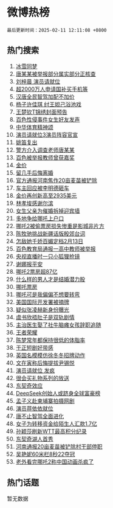 # 微博热榜

`最后更新时间：2025-02-11 12:11:08 +0800`

## 热门搜索

1. [冰雪同梦](https://m.weibo.cn/search?containerid=100103type%3D1%26t%3D10%26q%3D%23%E5%86%B0%E9%9B%AA%E5%90%8C%E6%A2%A6%23&stream_entry_id=51&isnewpage=1&extparam=seat%3D1%26stream_entry_id%3D51%26c_type%3D51%26q%3D%2523%25E5%2586%25B0%25E9%259B%25AA%25E5%2590%258C%25E6%25A2%25A6%2523%26cate%3D10103%26dgr%3D0%26pos%3D0%26filter_type%3Drealtimehot%26display_time%3D1739247066%26pre_seqid%3D17392470668060401335102)
1. [唐某某被举报部分属实部分正核查](https://m.weibo.cn/search?containerid=100103type%3D1%26t%3D10%26q%3D%23%E5%94%90%E6%9F%90%E6%9F%90%E8%A2%AB%E4%B8%BE%E6%8A%A5%E9%83%A8%E5%88%86%E5%B1%9E%E5%AE%9E%E9%83%A8%E5%88%86%E6%AD%A3%E6%A0%B8%E6%9F%A5%23&stream_entry_id=31&isnewpage=1&extparam=seat%3D1%26stream_entry_id%3D31%26pos%3D0%26flag%3D1%26filter_type%3Drealtimehot%26realpos%3D1%26c_type%3D31%26lcate%3D5001%26q%3D%2523%25E5%2594%2590%25E6%259F%2590%25E6%259F%2590%25E8%25A2%25AB%25E4%25B8%25BE%25E6%258A%25A5%25E9%2583%25A8%25E5%2588%2586%25E5%25B1%259E%25E5%25AE%259E%25E9%2583%25A8%25E5%2588%2586%25E6%25AD%25A3%25E6%25A0%25B8%25E6%259F%25A5%2523%26cate%3D5001%26band_rank%3D1%26dgr%3D0%26display_time%3D1739247066%26pre_seqid%3D17392470668060401335102)
1. [刘梓晨 演员请就位](https://m.weibo.cn/search?containerid=100103type%3D1%26t%3D10%26q%3D%E5%88%98%E6%A2%93%E6%99%A8+%E6%BC%94%E5%91%98%E8%AF%B7%E5%B0%B1%E4%BD%8D&stream_entry_id=31&isnewpage=1&extparam=seat%3D1%26stream_entry_id%3D31%26pos%3D1%26flag%3D1%26filter_type%3Drealtimehot%26realpos%3D2%26c_type%3D31%26lcate%3D5001%26q%3D%25E5%2588%2598%25E6%25A2%2593%25E6%2599%25A8%2520%25E6%25BC%2594%25E5%2591%2598%25E8%25AF%25B7%25E5%25B0%25B1%25E4%25BD%258D%26cate%3D5001%26band_rank%3D2%26dgr%3D0%26display_time%3D1739247066%26pre_seqid%3D17392470668060401335102)
1. [超2000万人申请国补买手机等](https://m.weibo.cn/search?containerid=100103type%3D1%26t%3D10%26q%3D%23%E8%B6%852000%E4%B8%87%E4%BA%BA%E7%94%B3%E8%AF%B7%E5%9B%BD%E8%A1%A5%E4%B9%B0%E6%89%8B%E6%9C%BA%E7%AD%89%23&stream_entry_id=31&isnewpage=1&extparam=seat%3D1%26stream_entry_id%3D31%26pos%3D2%26flag%3D0%26filter_type%3Drealtimehot%26realpos%3D3%26c_type%3D31%26lcate%3D5001%26q%3D%2523%25E8%25B6%25852000%25E4%25B8%2587%25E4%25BA%25BA%25E7%2594%25B3%25E8%25AF%25B7%25E5%259B%25BD%25E8%25A1%25A5%25E4%25B9%25B0%25E6%2589%258B%25E6%259C%25BA%25E7%25AD%2589%2523%26cate%3D5001%26band_rank%3D3%26dgr%3D0%26display_time%3D1739247066%26pre_seqid%3D17392470668060401335102)
1. [汉唐全民智驾加配不加价](https://m.weibo.cn/search?containerid=100103type%3D1%26t%3D10%26q%3D%23%E6%B1%89%E5%94%90%E5%85%A8%E6%B0%91%E6%99%BA%E9%A9%BE%E5%8A%A0%E9%85%8D%E4%B8%8D%E5%8A%A0%E4%BB%B7%23&stream_entry_id=31&isnewpage=1&extparam=seat%3D1%26stream_entry_id%3D31%26pos%3D3%26lcate%3D5001%26filter_type%3Drealtimehot%26is_ad_pos%3D1%26c_type%3D31%26topic_ad%3D1%26q%3D%2523%25E6%25B1%2589%25E5%2594%2590%25E5%2585%25A8%25E6%25B0%2591%25E6%2599%25BA%25E9%25A9%25BE%25E5%258A%25A0%25E9%2585%258D%25E4%25B8%258D%25E5%258A%25A0%25E4%25BB%25B7%2523%26cate%3D5001%26band_rank%3D4%26adid%3D275735%26dgr%3D0%26display_time%3D1739247066%26pre_seqid%3D17392470668060401335102)
1. [杨子许佳琪 纣王妲己浴池戏](https://m.weibo.cn/search?containerid=100103type%3D1%26t%3D10%26q%3D%E6%9D%A8%E5%AD%90%E8%AE%B8%E4%BD%B3%E7%90%AA+%E7%BA%A3%E7%8E%8B%E5%A6%B2%E5%B7%B1%E6%B5%B4%E6%B1%A0%E6%88%8F&stream_entry_id=31&isnewpage=1&extparam=seat%3D1%26stream_entry_id%3D31%26pos%3D4%26flag%3D1%26filter_type%3Drealtimehot%26realpos%3D4%26c_type%3D31%26lcate%3D5001%26q%3D%25E6%259D%25A8%25E5%25AD%2590%25E8%25AE%25B8%25E4%25BD%25B3%25E7%2590%25AA%2520%25E7%25BA%25A3%25E7%258E%258B%25E5%25A6%25B2%25E5%25B7%25B1%25E6%25B5%25B4%25E6%25B1%25A0%25E6%2588%258F%26cate%3D5001%26band_rank%3D4%26dgr%3D0%26display_time%3D1739247066%26pre_seqid%3D17392470668060401335102)
1. [王楚钦T锦绣封面预告](https://m.weibo.cn/search?containerid=100103type%3D1%26t%3D10%26q%3D%23%E7%8E%8B%E6%A5%9A%E9%92%A6T%E9%94%A6%E7%BB%A3%E5%B0%81%E9%9D%A2%E9%A2%84%E5%91%8A%23&stream_entry_id=31&isnewpage=1&extparam=seat%3D1%26stream_entry_id%3D31%26pos%3D5%26flag%3D1%26filter_type%3Drealtimehot%26realpos%3D5%26c_type%3D31%26lcate%3D5001%26q%3D%2523%25E7%258E%258B%25E6%25A5%259A%25E9%2592%25A6T%25E9%2594%25A6%25E7%25BB%25A3%25E5%25B0%2581%25E9%259D%25A2%25E9%25A2%2584%25E5%2591%258A%2523%26cate%3D5001%26band_rank%3D5%26dgr%3D0%26display_time%3D1739247066%26pre_seqid%3D17392470668060401335102)
1. [百色性侵事件女生好友发声](https://m.weibo.cn/search?containerid=100103type%3D1%26t%3D10%26q%3D%23%E7%99%BE%E8%89%B2%E6%80%A7%E4%BE%B5%E4%BA%8B%E4%BB%B6%E5%A5%B3%E7%94%9F%E5%A5%BD%E5%8F%8B%E5%8F%91%E5%A3%B0%23&stream_entry_id=31&isnewpage=1&extparam=seat%3D1%26stream_entry_id%3D31%26pos%3D6%26flag%3D1%26filter_type%3Drealtimehot%26realpos%3D6%26c_type%3D31%26lcate%3D5001%26q%3D%2523%25E7%2599%25BE%25E8%2589%25B2%25E6%2580%25A7%25E4%25BE%25B5%25E4%25BA%258B%25E4%25BB%25B6%25E5%25A5%25B3%25E7%2594%259F%25E5%25A5%25BD%25E5%258F%258B%25E5%258F%2591%25E5%25A3%25B0%2523%26cate%3D5001%26band_rank%3D6%26dgr%3D0%26display_time%3D1739247066%26pre_seqid%3D17392470668060401335102)
1. [中华体育精神颂](https://m.weibo.cn/search?containerid=100103type%3D1%26t%3D10%26q%3D%23%E4%B8%AD%E5%8D%8E%E4%BD%93%E8%82%B2%E7%B2%BE%E7%A5%9E%E9%A2%82%23&stream_entry_id=31&isnewpage=1&extparam=seat%3D1%26stream_entry_id%3D31%26pos%3D7%26filter_type%3Drealtimehot%26band_rank%3D7%26c_type%3D31%26lcate%3D5001%26q%3D%2523%25E4%25B8%25AD%25E5%258D%258E%25E4%25BD%2593%25E8%2582%25B2%25E7%25B2%25BE%25E7%25A5%259E%25E9%25A2%2582%2523%26cate%3D5001%26is_ad_pos%3D1%26adid%3D275726%26dgr%3D0%26display_time%3D1739247066%26pre_seqid%3D17392470668060401335102)
1. [演员请就位3演员阵容官宣](https://m.weibo.cn/search?containerid=100103type%3D1%26t%3D10%26q%3D%E6%BC%94%E5%91%98%E8%AF%B7%E5%B0%B1%E4%BD%8D3%E6%BC%94%E5%91%98%E9%98%B5%E5%AE%B9%E5%AE%98%E5%AE%A3&stream_entry_id=31&isnewpage=1&extparam=seat%3D1%26stream_entry_id%3D31%26pos%3D8%26flag%3D1%26filter_type%3Drealtimehot%26realpos%3D7%26c_type%3D31%26lcate%3D5001%26q%3D%25E6%25BC%2594%25E5%2591%2598%25E8%25AF%25B7%25E5%25B0%25B1%25E4%25BD%258D3%25E6%25BC%2594%25E5%2591%2598%25E9%2598%25B5%25E5%25AE%25B9%25E5%25AE%2598%25E5%25AE%25A3%26cate%3D5001%26band_rank%3D7%26dgr%3D0%26display_time%3D1739247066%26pre_seqid%3D17392470668060401335102)
1. [姚笛复出](https://m.weibo.cn/search?containerid=100103type%3D1%26t%3D10%26q%3D%E5%A7%9A%E7%AC%9B%E5%A4%8D%E5%87%BA&stream_entry_id=31&isnewpage=1&extparam=seat%3D1%26stream_entry_id%3D31%26pos%3D9%26flag%3D1%26filter_type%3Drealtimehot%26realpos%3D8%26c_type%3D31%26lcate%3D5001%26q%3D%25E5%25A7%259A%25E7%25AC%259B%25E5%25A4%258D%25E5%2587%25BA%26cate%3D5001%26band_rank%3D8%26dgr%3D0%26display_time%3D1739247066%26pre_seqid%3D17392470668060401335102)
1. [警方介入调查老师唐某某](https://m.weibo.cn/search?containerid=100103type%3D1%26t%3D10%26q%3D%23%E8%AD%A6%E6%96%B9%E4%BB%8B%E5%85%A5%E8%B0%83%E6%9F%A5%E8%80%81%E5%B8%88%E5%94%90%E6%9F%90%E6%9F%90%23&stream_entry_id=31&isnewpage=1&extparam=seat%3D1%26stream_entry_id%3D31%26pos%3D10%26flag%3D1%26filter_type%3Drealtimehot%26realpos%3D9%26c_type%3D31%26lcate%3D5001%26q%3D%2523%25E8%25AD%25A6%25E6%2596%25B9%25E4%25BB%258B%25E5%2585%25A5%25E8%25B0%2583%25E6%259F%25A5%25E8%2580%2581%25E5%25B8%2588%25E5%2594%2590%25E6%259F%2590%25E6%259F%2590%2523%26cate%3D5001%26band_rank%3D9%26dgr%3D0%26display_time%3D1739247066%26pre_seqid%3D17392470668060401335102)
1. [百色被举报教师曾获嘉奖](https://m.weibo.cn/search?containerid=100103type%3D1%26t%3D10%26q%3D%23%E7%99%BE%E8%89%B2%E8%A2%AB%E4%B8%BE%E6%8A%A5%E6%95%99%E5%B8%88%E6%9B%BE%E8%8E%B7%E5%98%89%E5%A5%96%23&stream_entry_id=31&isnewpage=1&extparam=seat%3D1%26stream_entry_id%3D31%26pos%3D11%26flag%3D1%26filter_type%3Drealtimehot%26realpos%3D10%26c_type%3D31%26lcate%3D5001%26q%3D%2523%25E7%2599%25BE%25E8%2589%25B2%25E8%25A2%25AB%25E4%25B8%25BE%25E6%258A%25A5%25E6%2595%2599%25E5%25B8%2588%25E6%259B%25BE%25E8%258E%25B7%25E5%2598%2589%25E5%25A5%2596%2523%26cate%3D5001%26band_rank%3D10%26dgr%3D0%26display_time%3D1739247066%26pre_seqid%3D17392470668060401335102)
1. [金价](https://m.weibo.cn/search?containerid=100103type%3D1%26t%3D10%26q%3D%E9%87%91%E4%BB%B7&stream_entry_id=31&isnewpage=1&extparam=seat%3D1%26stream_entry_id%3D31%26pos%3D12%26flag%3D0%26filter_type%3Drealtimehot%26realpos%3D11%26c_type%3D31%26lcate%3D5001%26q%3D%25E9%2587%2591%25E4%25BB%25B7%26cate%3D5001%26band_rank%3D11%26dgr%3D0%26display_time%3D1739247066%26pre_seqid%3D17392470668060401335102)
1. [留几手后悔离婚](https://m.weibo.cn/search?containerid=100103type%3D1%26t%3D10%26q%3D%23%E7%95%99%E5%87%A0%E6%89%8B%E5%90%8E%E6%82%94%E7%A6%BB%E5%A9%9A%23&stream_entry_id=31&isnewpage=1&extparam=seat%3D1%26stream_entry_id%3D31%26pos%3D13%26flag%3D2%26filter_type%3Drealtimehot%26realpos%3D12%26c_type%3D31%26lcate%3D5001%26q%3D%2523%25E7%2595%2599%25E5%2587%25A0%25E6%2589%258B%25E5%2590%258E%25E6%2582%2594%25E7%25A6%25BB%25E5%25A9%259A%2523%26cate%3D5001%26band_rank%3D12%26dgr%3D0%26display_time%3D1739247066%26pre_seqid%3D17392470668060401335102)
1. [官方通报河南焦作20亩麦苗被铲除](https://m.weibo.cn/search?containerid=100103type%3D1%26t%3D10%26q%3D%23%E5%AE%98%E6%96%B9%E9%80%9A%E6%8A%A5%E6%B2%B3%E5%8D%97%E7%84%A6%E4%BD%9C20%E4%BA%A9%E9%BA%A6%E8%8B%97%E8%A2%AB%E9%93%B2%E9%99%A4%23&stream_entry_id=31&isnewpage=1&extparam=seat%3D1%26stream_entry_id%3D31%26pos%3D14%26flag%3D1%26filter_type%3Drealtimehot%26realpos%3D13%26c_type%3D31%26lcate%3D5001%26q%3D%2523%25E5%25AE%2598%25E6%2596%25B9%25E9%2580%259A%25E6%258A%25A5%25E6%25B2%25B3%25E5%258D%2597%25E7%2584%25A6%25E4%25BD%259C20%25E4%25BA%25A9%25E9%25BA%25A6%25E8%258B%2597%25E8%25A2%25AB%25E9%2593%25B2%25E9%2599%25A4%2523%26cate%3D5001%26band_rank%3D13%26dgr%3D0%26display_time%3D1739247066%26pre_seqid%3D17392470668060401335102)
1. [车主回应被李明德砸车](https://m.weibo.cn/search?containerid=100103type%3D1%26t%3D10%26q%3D%23%E8%BD%A6%E4%B8%BB%E5%9B%9E%E5%BA%94%E8%A2%AB%E6%9D%8E%E6%98%8E%E5%BE%B7%E7%A0%B8%E8%BD%A6%23&stream_entry_id=31&isnewpage=1&extparam=seat%3D1%26stream_entry_id%3D31%26pos%3D15%26flag%3D2%26filter_type%3Drealtimehot%26realpos%3D14%26c_type%3D31%26lcate%3D5001%26q%3D%2523%25E8%25BD%25A6%25E4%25B8%25BB%25E5%259B%259E%25E5%25BA%2594%25E8%25A2%25AB%25E6%259D%258E%25E6%2598%258E%25E5%25BE%25B7%25E7%25A0%25B8%25E8%25BD%25A6%2523%26cate%3D5001%26band_rank%3D14%26dgr%3D0%26display_time%3D1739247066%26pre_seqid%3D17392470668060401335102)
1. [金价再创新高至2935美元](https://m.weibo.cn/search?containerid=100103type%3D1%26t%3D10%26q%3D%23%E9%87%91%E4%BB%B7%E5%86%8D%E5%88%9B%E6%96%B0%E9%AB%98%E8%87%B32935%E7%BE%8E%E5%85%83%23&stream_entry_id=31&isnewpage=1&extparam=seat%3D1%26stream_entry_id%3D31%26pos%3D16%26flag%3D1%26filter_type%3Drealtimehot%26realpos%3D15%26c_type%3D31%26lcate%3D5001%26q%3D%2523%25E9%2587%2591%25E4%25BB%25B7%25E5%2586%258D%25E5%2588%259B%25E6%2596%25B0%25E9%25AB%2598%25E8%2587%25B32935%25E7%25BE%258E%25E5%2585%2583%2523%26cate%3D5001%26band_rank%3D15%26dgr%3D0%26display_time%3D1739247066%26pre_seqid%3D17392470668060401335102)
1. [林孝埈感谢尔滨](https://m.weibo.cn/search?containerid=100103type%3D1%26t%3D10%26q%3D%23%E6%9E%97%E5%AD%9D%E5%9F%88%E6%84%9F%E8%B0%A2%E5%B0%94%E6%BB%A8%23&stream_entry_id=31&isnewpage=1&extparam=seat%3D1%26stream_entry_id%3D31%26pos%3D17%26flag%3D1%26filter_type%3Drealtimehot%26realpos%3D16%26c_type%3D31%26lcate%3D5001%26q%3D%2523%25E6%259E%2597%25E5%25AD%259D%25E5%259F%2588%25E6%2584%259F%25E8%25B0%25A2%25E5%25B0%2594%25E6%25BB%25A8%2523%26cate%3D5001%26band_rank%3D16%26dgr%3D0%26display_time%3D1739247066%26pre_seqid%3D17392470668060401335102)
1. [女生父亲为催婚拆掉迎宾墙](https://m.weibo.cn/search?containerid=100103type%3D1%26t%3D10%26q%3D%23%E5%A5%B3%E7%94%9F%E7%88%B6%E4%BA%B2%E4%B8%BA%E5%82%AC%E5%A9%9A%E6%8B%86%E6%8E%89%E8%BF%8E%E5%AE%BE%E5%A2%99%23&stream_entry_id=31&isnewpage=1&extparam=seat%3D1%26stream_entry_id%3D31%26pos%3D18%26flag%3D1%26filter_type%3Drealtimehot%26realpos%3D17%26c_type%3D31%26lcate%3D5001%26q%3D%2523%25E5%25A5%25B3%25E7%2594%259F%25E7%2588%25B6%25E4%25BA%25B2%25E4%25B8%25BA%25E5%2582%25AC%25E5%25A9%259A%25E6%258B%2586%25E6%258E%2589%25E8%25BF%258E%25E5%25AE%25BE%25E5%25A2%2599%2523%26cate%3D5001%26band_rank%3D17%26dgr%3D0%26display_time%3D1739247066%26pre_seqid%3D17392470668060401335102)
1. [多地争给哪吒上户口](https://m.weibo.cn/search?containerid=100103type%3D1%26t%3D10%26q%3D%23%E5%A4%9A%E5%9C%B0%E4%BA%89%E7%BB%99%E5%93%AA%E5%90%92%E4%B8%8A%E6%88%B7%E5%8F%A3%23&stream_entry_id=31&isnewpage=1&extparam=seat%3D1%26stream_entry_id%3D31%26pos%3D19%26flag%3D1%26filter_type%3Drealtimehot%26realpos%3D18%26c_type%3D31%26lcate%3D5001%26q%3D%2523%25E5%25A4%259A%25E5%259C%25B0%25E4%25BA%2589%25E7%25BB%2599%25E5%2593%25AA%25E5%2590%2592%25E4%25B8%258A%25E6%2588%25B7%25E5%258F%25A3%2523%26cate%3D5001%26band_rank%3D18%26dgr%3D0%26display_time%3D1739247066%26pre_seqid%3D17392470668060401335102)
1. [哪吒2被偷票房损失惨重是影城非片方](https://m.weibo.cn/search?containerid=100103type%3D1%26t%3D10%26q%3D%23%E5%93%AA%E5%90%922%E8%A2%AB%E5%81%B7%E7%A5%A8%E6%88%BF%E6%8D%9F%E5%A4%B1%E6%83%A8%E9%87%8D%E6%98%AF%E5%BD%B1%E5%9F%8E%E9%9D%9E%E7%89%87%E6%96%B9%23&stream_entry_id=31&isnewpage=1&extparam=seat%3D1%26stream_entry_id%3D31%26pos%3D20%26flag%3D0%26filter_type%3Drealtimehot%26realpos%3D19%26c_type%3D31%26lcate%3D5001%26q%3D%2523%25E5%2593%25AA%25E5%2590%25922%25E8%25A2%25AB%25E5%2581%25B7%25E7%25A5%25A8%25E6%2588%25BF%25E6%258D%259F%25E5%25A4%25B1%25E6%2583%25A8%25E9%2587%258D%25E6%2598%25AF%25E5%25BD%25B1%25E5%259F%258E%25E9%259D%259E%25E7%2589%2587%25E6%2596%25B9%2523%26cate%3D5001%26band_rank%3D19%26dgr%3D0%26display_time%3D1739247066%26pre_seqid%3D17392470668060401335102)
1. [陈牧驰挑战新疆话版殷郊台词](https://m.weibo.cn/search?containerid=100103type%3D1%26t%3D10%26q%3D%E9%99%88%E7%89%A7%E9%A9%B0%E6%8C%91%E6%88%98%E6%96%B0%E7%96%86%E8%AF%9D%E7%89%88%E6%AE%B7%E9%83%8A%E5%8F%B0%E8%AF%8D&stream_entry_id=31&isnewpage=1&extparam=seat%3D1%26stream_entry_id%3D31%26pos%3D21%26flag%3D1%26filter_type%3Drealtimehot%26realpos%3D20%26c_type%3D31%26lcate%3D5001%26q%3D%25E9%2599%2588%25E7%2589%25A7%25E9%25A9%25B0%25E6%258C%2591%25E6%2588%2598%25E6%2596%25B0%25E7%2596%2586%25E8%25AF%259D%25E7%2589%2588%25E6%25AE%25B7%25E9%2583%258A%25E5%258F%25B0%25E8%25AF%258D%26cate%3D5001%26band_rank%3D20%26dgr%3D0%26display_time%3D1739247066%26pre_seqid%3D17392470668060401335102)
1. [怎敌她千娇百媚定档2月13日](https://m.weibo.cn/search?containerid=100103type%3D1%26t%3D10%26q%3D%23%E6%80%8E%E6%95%8C%E5%A5%B9%E5%8D%83%E5%A8%87%E7%99%BE%E5%AA%9A%E5%AE%9A%E6%A1%A32%E6%9C%8813%E6%97%A5%23&stream_entry_id=31&isnewpage=1&extparam=seat%3D1%26stream_entry_id%3D31%26pos%3D22%26flag%3D1%26filter_type%3Drealtimehot%26realpos%3D21%26c_type%3D31%26lcate%3D5001%26q%3D%2523%25E6%2580%258E%25E6%2595%258C%25E5%25A5%25B9%25E5%258D%2583%25E5%25A8%2587%25E7%2599%25BE%25E5%25AA%259A%25E5%25AE%259A%25E6%25A1%25A32%25E6%259C%258813%25E6%2597%25A5%2523%26cate%3D5001%26band_rank%3D21%26dgr%3D0%26display_time%3D1739247066%26pre_seqid%3D17392470668060401335102)
1. [百色教育局通报一高中教师被举报](https://m.weibo.cn/search?containerid=100103type%3D1%26t%3D10%26q%3D%23%E7%99%BE%E8%89%B2%E6%95%99%E8%82%B2%E5%B1%80%E9%80%9A%E6%8A%A5%E4%B8%80%E9%AB%98%E4%B8%AD%E6%95%99%E5%B8%88%E8%A2%AB%E4%B8%BE%E6%8A%A5%23&stream_entry_id=31&isnewpage=1&extparam=seat%3D1%26stream_entry_id%3D31%26pos%3D23%26flag%3D0%26filter_type%3Drealtimehot%26realpos%3D22%26c_type%3D31%26lcate%3D5001%26q%3D%2523%25E7%2599%25BE%25E8%2589%25B2%25E6%2595%2599%25E8%2582%25B2%25E5%25B1%2580%25E9%2580%259A%25E6%258A%25A5%25E4%25B8%2580%25E9%25AB%2598%25E4%25B8%25AD%25E6%2595%2599%25E5%25B8%2588%25E8%25A2%25AB%25E4%25B8%25BE%25E6%258A%25A5%2523%26cate%3D5001%26band_rank%3D22%26dgr%3D0%26display_time%3D1739247066%26pre_seqid%3D17392470668060401335102)
1. [央视直播时一只小狐狸抢镜](https://m.weibo.cn/search?containerid=100103type%3D1%26t%3D10%26q%3D%23%E5%A4%AE%E8%A7%86%E7%9B%B4%E6%92%AD%E6%97%B6%E4%B8%80%E5%8F%AA%E5%B0%8F%E7%8B%90%E7%8B%B8%E6%8A%A2%E9%95%9C%23&stream_entry_id=31&isnewpage=1&extparam=seat%3D1%26stream_entry_id%3D31%26pos%3D24%26flag%3D2%26filter_type%3Drealtimehot%26realpos%3D23%26c_type%3D31%26lcate%3D5001%26q%3D%2523%25E5%25A4%25AE%25E8%25A7%2586%25E7%259B%25B4%25E6%2592%25AD%25E6%2597%25B6%25E4%25B8%2580%25E5%258F%25AA%25E5%25B0%258F%25E7%258B%2590%25E7%258B%25B8%25E6%258A%25A2%25E9%2595%259C%2523%26cate%3D5001%26band_rank%3D23%26dgr%3D0%26display_time%3D1739247066%26pre_seqid%3D17392470668060401335102)
1. [谢娜报平安](https://m.weibo.cn/search?containerid=100103type%3D1%26t%3D10%26q%3D%23%E8%B0%A2%E5%A8%9C%E6%8A%A5%E5%B9%B3%E5%AE%89%23&stream_entry_id=31&isnewpage=1&extparam=seat%3D1%26stream_entry_id%3D31%26pos%3D25%26flag%3D2%26filter_type%3Drealtimehot%26realpos%3D24%26c_type%3D31%26lcate%3D5001%26q%3D%2523%25E8%25B0%25A2%25E5%25A8%259C%25E6%258A%25A5%25E5%25B9%25B3%25E5%25AE%2589%2523%26cate%3D5001%26band_rank%3D24%26dgr%3D0%26display_time%3D1739247066%26pre_seqid%3D17392470668060401335102)
1. [哪吒2票房超87亿](https://m.weibo.cn/search?containerid=100103type%3D1%26t%3D10%26q%3D%23%E5%93%AA%E5%90%922%E7%A5%A8%E6%88%BF%E8%B6%8587%E4%BA%BF%23&stream_entry_id=31&isnewpage=1&extparam=seat%3D1%26stream_entry_id%3D31%26pos%3D26%26flag%3D1%26filter_type%3Drealtimehot%26realpos%3D25%26c_type%3D31%26lcate%3D5001%26q%3D%2523%25E5%2593%25AA%25E5%2590%25922%25E7%25A5%25A8%25E6%2588%25BF%25E8%25B6%258587%25E4%25BA%25BF%2523%26cate%3D5001%26band_rank%3D25%26dgr%3D0%26display_time%3D1739247066%26pre_seqid%3D17392470668060401335102)
1. [什么样的男人才是结婚潜力股](https://m.weibo.cn/search?containerid=100103type%3D1%26t%3D10%26q%3D%E4%BB%80%E4%B9%88%E6%A0%B7%E7%9A%84%E7%94%B7%E4%BA%BA%E6%89%8D%E6%98%AF%E7%BB%93%E5%A9%9A%E6%BD%9C%E5%8A%9B%E8%82%A1&stream_entry_id=31&isnewpage=1&extparam=seat%3D1%26stream_entry_id%3D31%26pos%3D27%26flag%3D0%26filter_type%3Drealtimehot%26realpos%3D26%26c_type%3D31%26lcate%3D5001%26q%3D%25E4%25BB%2580%25E4%25B9%2588%25E6%25A0%25B7%25E7%259A%2584%25E7%2594%25B7%25E4%25BA%25BA%25E6%2589%258D%25E6%2598%25AF%25E7%25BB%2593%25E5%25A9%259A%25E6%25BD%259C%25E5%258A%259B%25E8%2582%25A1%26cate%3D5001%26band_rank%3D26%26dgr%3D0%26display_time%3D1739247066%26pre_seqid%3D17392470668060401335102)
1. [哪吒票房](https://m.weibo.cn/search?containerid=100103type%3D1%26t%3D10%26q%3D%E5%93%AA%E5%90%92%E7%A5%A8%E6%88%BF&stream_entry_id=31&isnewpage=1&extparam=seat%3D1%26stream_entry_id%3D31%26pos%3D28%26flag%3D0%26filter_type%3Drealtimehot%26realpos%3D27%26c_type%3D31%26lcate%3D5001%26q%3D%25E5%2593%25AA%25E5%2590%2592%25E7%25A5%25A8%25E6%2588%25BF%26cate%3D5001%26band_rank%3D27%26dgr%3D0%26display_time%3D1739247066%26pre_seqid%3D17392470668060401335102)
1. [哪吒可是我偏偏不想要转弯](https://m.weibo.cn/search?containerid=100103type%3D1%26t%3D10%26q%3D%E5%93%AA%E5%90%92%E5%8F%AF%E6%98%AF%E6%88%91%E5%81%8F%E5%81%8F%E4%B8%8D%E6%83%B3%E8%A6%81%E8%BD%AC%E5%BC%AF&stream_entry_id=31&isnewpage=1&extparam=seat%3D1%26stream_entry_id%3D31%26pos%3D29%26flag%3D1%26filter_type%3Drealtimehot%26realpos%3D28%26c_type%3D31%26lcate%3D5001%26q%3D%25E5%2593%25AA%25E5%2590%2592%25E5%258F%25AF%25E6%2598%25AF%25E6%2588%2591%25E5%2581%258F%25E5%2581%258F%25E4%25B8%258D%25E6%2583%25B3%25E8%25A6%2581%25E8%25BD%25AC%25E5%25BC%25AF%26cate%3D5001%26band_rank%3D28%26dgr%3D0%26display_time%3D1739247066%26pre_seqid%3D17392470668060401335102)
1. [美国国际开发署被摘牌](https://m.weibo.cn/search?containerid=100103type%3D1%26t%3D10%26q%3D%23%E7%BE%8E%E5%9B%BD%E5%9B%BD%E9%99%85%E5%BC%80%E5%8F%91%E7%BD%B2%E8%A2%AB%E6%91%98%E7%89%8C%23&stream_entry_id=31&isnewpage=1&extparam=seat%3D1%26stream_entry_id%3D31%26pos%3D30%26flag%3D1%26filter_type%3Drealtimehot%26realpos%3D29%26c_type%3D31%26lcate%3D5001%26q%3D%2523%25E7%25BE%258E%25E5%259B%25BD%25E5%259B%25BD%25E9%2599%2585%25E5%25BC%2580%25E5%258F%2591%25E7%25BD%25B2%25E8%25A2%25AB%25E6%2591%2598%25E7%2589%258C%2523%26cate%3D5001%26band_rank%3D29%26dgr%3D0%26display_time%3D1739247066%26pre_seqid%3D17392470668060401335102)
1. [疑似张凌赫新身份曝光](https://m.weibo.cn/search?containerid=100103type%3D1%26t%3D10%26q%3D%23%E7%96%91%E4%BC%BC%E5%BC%A0%E5%87%8C%E8%B5%AB%E6%96%B0%E8%BA%AB%E4%BB%BD%E6%9B%9D%E5%85%89%23&stream_entry_id=31&isnewpage=1&extparam=seat%3D1%26stream_entry_id%3D31%26pos%3D31%26flag%3D1%26filter_type%3Drealtimehot%26realpos%3D30%26c_type%3D31%26lcate%3D5001%26q%3D%2523%25E7%2596%2591%25E4%25BC%25BC%25E5%25BC%25A0%25E5%2587%258C%25E8%25B5%25AB%25E6%2596%25B0%25E8%25BA%25AB%25E4%25BB%25BD%25E6%259B%259D%25E5%2585%2589%2523%26cate%3D5001%26band_rank%3D30%26adid%3D275540%26dgr%3D0%26display_time%3D1739247066%26pre_seqid%3D17392470668060401335102)
1. [虞书欣捂肚子是双轨剧情](https://m.weibo.cn/search?containerid=100103type%3D1%26t%3D10%26q%3D%23%E8%99%9E%E4%B9%A6%E6%AC%A3%E6%8D%82%E8%82%9A%E5%AD%90%E6%98%AF%E5%8F%8C%E8%BD%A8%E5%89%A7%E6%83%85%23&stream_entry_id=31&isnewpage=1&extparam=seat%3D1%26stream_entry_id%3D31%26pos%3D32%26flag%3D0%26filter_type%3Drealtimehot%26realpos%3D31%26c_type%3D31%26lcate%3D5001%26q%3D%2523%25E8%2599%259E%25E4%25B9%25A6%25E6%25AC%25A3%25E6%258D%2582%25E8%2582%259A%25E5%25AD%2590%25E6%2598%25AF%25E5%258F%258C%25E8%25BD%25A8%25E5%2589%25A7%25E6%2583%2585%2523%26cate%3D5001%26band_rank%3D31%26dgr%3D0%26display_time%3D1739247066%26pre_seqid%3D17392470668060401335102)
1. [主治医生娶了社牛脑瘫女孩辞职追随](https://m.weibo.cn/search?containerid=100103type%3D1%26t%3D10%26q%3D%23%E4%B8%BB%E6%B2%BB%E5%8C%BB%E7%94%9F%E5%A8%B6%E4%BA%86%E7%A4%BE%E7%89%9B%E8%84%91%E7%98%AB%E5%A5%B3%E5%AD%A9%E8%BE%9E%E8%81%8C%E8%BF%BD%E9%9A%8F%23&stream_entry_id=31&isnewpage=1&extparam=seat%3D1%26stream_entry_id%3D31%26pos%3D33%26flag%3D0%26filter_type%3Drealtimehot%26realpos%3D32%26c_type%3D31%26lcate%3D5001%26q%3D%2523%25E4%25B8%25BB%25E6%25B2%25BB%25E5%258C%25BB%25E7%2594%259F%25E5%25A8%25B6%25E4%25BA%2586%25E7%25A4%25BE%25E7%2589%259B%25E8%2584%2591%25E7%2598%25AB%25E5%25A5%25B3%25E5%25AD%25A9%25E8%25BE%259E%25E8%2581%258C%25E8%25BF%25BD%25E9%259A%258F%2523%26cate%3D5001%26band_rank%3D32%26dgr%3D0%26display_time%3D1739247066%26pre_seqid%3D17392470668060401335102)
1. [王者荣耀](https://m.weibo.cn/search?containerid=100103type%3D1%26t%3D10%26q%3D%E7%8E%8B%E8%80%85%E8%8D%A3%E8%80%80&stream_entry_id=31&isnewpage=1&extparam=seat%3D1%26stream_entry_id%3D31%26pos%3D34%26flag%3D1%26filter_type%3Drealtimehot%26realpos%3D33%26c_type%3D31%26lcate%3D5001%26q%3D%25E7%258E%258B%25E8%2580%2585%25E8%258D%25A3%25E8%2580%2580%26cate%3D5001%26band_rank%3D33%26dgr%3D0%26display_time%3D1739247066%26pre_seqid%3D17392470668060401335102)
1. [陈梦常年都保持很低的体脂率](https://m.weibo.cn/search?containerid=100103type%3D1%26t%3D10%26q%3D%23%E9%99%88%E6%A2%A6%E5%B8%B8%E5%B9%B4%E9%83%BD%E4%BF%9D%E6%8C%81%E5%BE%88%E4%BD%8E%E7%9A%84%E4%BD%93%E8%84%82%E7%8E%87%23&stream_entry_id=31&isnewpage=1&extparam=seat%3D1%26stream_entry_id%3D31%26pos%3D35%26flag%3D1%26filter_type%3Drealtimehot%26realpos%3D34%26c_type%3D31%26lcate%3D5001%26q%3D%2523%25E9%2599%2588%25E6%25A2%25A6%25E5%25B8%25B8%25E5%25B9%25B4%25E9%2583%25BD%25E4%25BF%259D%25E6%258C%2581%25E5%25BE%2588%25E4%25BD%258E%25E7%259A%2584%25E4%25BD%2593%25E8%2584%2582%25E7%258E%2587%2523%26cate%3D5001%26band_rank%3D34%26dgr%3D0%26display_time%3D1739247066%26pre_seqid%3D17392470668060401335102)
1. [于正短剧好带感](https://m.weibo.cn/search?containerid=100103type%3D1%26t%3D10%26q%3D%E4%BA%8E%E6%AD%A3%E7%9F%AD%E5%89%A7%E5%A5%BD%E5%B8%A6%E6%84%9F&stream_entry_id=31&isnewpage=1&extparam=seat%3D1%26stream_entry_id%3D31%26pos%3D36%26flag%3D1%26filter_type%3Drealtimehot%26realpos%3D35%26c_type%3D31%26lcate%3D5001%26q%3D%25E4%25BA%258E%25E6%25AD%25A3%25E7%259F%25AD%25E5%2589%25A7%25E5%25A5%25BD%25E5%25B8%25A6%25E6%2584%259F%26cate%3D5001%26band_rank%3D35%26dgr%3D0%26display_time%3D1739247066%26pre_seqid%3D17392470668060401335102)
1. [英国名模模仿徐冬冬招牌动作](https://m.weibo.cn/search?containerid=100103type%3D1%26t%3D10%26q%3D%E8%8B%B1%E5%9B%BD%E5%90%8D%E6%A8%A1%E6%A8%A1%E4%BB%BF%E5%BE%90%E5%86%AC%E5%86%AC%E6%8B%9B%E7%89%8C%E5%8A%A8%E4%BD%9C&stream_entry_id=31&isnewpage=1&extparam=seat%3D1%26stream_entry_id%3D31%26pos%3D37%26flag%3D1%26filter_type%3Drealtimehot%26realpos%3D36%26c_type%3D31%26lcate%3D5001%26q%3D%25E8%258B%25B1%25E5%259B%25BD%25E5%2590%258D%25E6%25A8%25A1%25E6%25A8%25A1%25E4%25BB%25BF%25E5%25BE%2590%25E5%2586%25AC%25E5%2586%25AC%25E6%258B%259B%25E7%2589%258C%25E5%258A%25A8%25E4%25BD%259C%26cate%3D5001%26band_rank%3D36%26dgr%3D0%26display_time%3D1739247066%26pre_seqid%3D17392470668060401335102)
1. [文在寅称后悔提拔尹锡悦](https://m.weibo.cn/search?containerid=100103type%3D1%26t%3D10%26q%3D%23%E6%96%87%E5%9C%A8%E5%AF%85%E7%A7%B0%E5%90%8E%E6%82%94%E6%8F%90%E6%8B%94%E5%B0%B9%E9%94%A1%E6%82%A6%23&stream_entry_id=31&isnewpage=1&extparam=seat%3D1%26stream_entry_id%3D31%26pos%3D38%26flag%3D1%26filter_type%3Drealtimehot%26realpos%3D37%26c_type%3D31%26lcate%3D5001%26q%3D%2523%25E6%2596%2587%25E5%259C%25A8%25E5%25AF%2585%25E7%25A7%25B0%25E5%2590%258E%25E6%2582%2594%25E6%258F%2590%25E6%258B%2594%25E5%25B0%25B9%25E9%2594%25A1%25E6%2582%25A6%2523%26cate%3D5001%26band_rank%3D37%26dgr%3D0%26display_time%3D1739247066%26pre_seqid%3D17392470668060401335102)
1. [演员请就位 发疯](https://m.weibo.cn/search?containerid=100103type%3D1%26t%3D10%26q%3D%E6%BC%94%E5%91%98%E8%AF%B7%E5%B0%B1%E4%BD%8D+%E5%8F%91%E7%96%AF&stream_entry_id=31&isnewpage=1&extparam=seat%3D1%26stream_entry_id%3D31%26pos%3D39%26flag%3D1%26filter_type%3Drealtimehot%26realpos%3D38%26c_type%3D31%26lcate%3D5001%26q%3D%25E6%25BC%2594%25E5%2591%2598%25E8%25AF%25B7%25E5%25B0%25B1%25E4%25BD%258D%2520%25E5%258F%2591%25E7%2596%25AF%26cate%3D5001%26band_rank%3D38%26dgr%3D0%26display_time%3D1739247066%26pre_seqid%3D17392470668060401335102)
1. [很会买礼物系列的放送](https://m.weibo.cn/search?containerid=100103type%3D1%26t%3D10%26q%3D%E5%BE%88%E4%BC%9A%E4%B9%B0%E7%A4%BC%E7%89%A9%E7%B3%BB%E5%88%97%E7%9A%84%E6%94%BE%E9%80%81&stream_entry_id=31&isnewpage=1&extparam=seat%3D1%26stream_entry_id%3D31%26pos%3D40%26flag%3D1%26filter_type%3Drealtimehot%26realpos%3D39%26c_type%3D31%26lcate%3D5001%26q%3D%25E5%25BE%2588%25E4%25BC%259A%25E4%25B9%25B0%25E7%25A4%25BC%25E7%2589%25A9%25E7%25B3%25BB%25E5%2588%2597%25E7%259A%2584%25E6%2594%25BE%25E9%2580%2581%26cate%3D5001%26band_rank%3D39%26dgr%3D0%26display_time%3D1739247066%26pre_seqid%3D17392470668060401335102)
1. [东契奇效应](https://m.weibo.cn/search?containerid=100103type%3D1%26t%3D10%26q%3D%23%E4%B8%9C%E5%A5%91%E5%A5%87%E6%95%88%E5%BA%94%23&stream_entry_id=31&isnewpage=1&extparam=seat%3D1%26stream_entry_id%3D31%26pos%3D41%26flag%3D1%26filter_type%3Drealtimehot%26realpos%3D40%26c_type%3D31%26lcate%3D5001%26q%3D%2523%25E4%25B8%259C%25E5%25A5%2591%25E5%25A5%2587%25E6%2595%2588%25E5%25BA%2594%2523%26cate%3D5001%26band_rank%3D40%26dgr%3D0%26display_time%3D1739247066%26pre_seqid%3D17392470668060401335102)
1. [DeepSeek创始人或跻身全球富豪榜](https://m.weibo.cn/search?containerid=100103type%3D1%26t%3D10%26q%3D%23DeepSeek%E5%88%9B%E5%A7%8B%E4%BA%BA%E6%88%96%E8%B7%BB%E8%BA%AB%E5%85%A8%E7%90%83%E5%AF%8C%E8%B1%AA%E6%A6%9C%23&stream_entry_id=31&isnewpage=1&extparam=seat%3D1%26stream_entry_id%3D31%26pos%3D42%26flag%3D1%26filter_type%3Drealtimehot%26realpos%3D41%26c_type%3D31%26lcate%3D5001%26q%3D%2523DeepSeek%25E5%2588%259B%25E5%25A7%258B%25E4%25BA%25BA%25E6%2588%2596%25E8%25B7%25BB%25E8%25BA%25AB%25E5%2585%25A8%25E7%2590%2583%25E5%25AF%258C%25E8%25B1%25AA%25E6%25A6%259C%2523%26cate%3D5001%26band_rank%3D41%26dgr%3D0%26display_time%3D1739247066%26pre_seqid%3D17392470668060401335102)
1. [孟子义赴柬埔寨拍摄网剧](https://m.weibo.cn/search?containerid=100103type%3D1%26t%3D10%26q%3D%23%E5%AD%9F%E5%AD%90%E4%B9%89%E8%B5%B4%E6%9F%AC%E5%9F%94%E5%AF%A8%E6%8B%8D%E6%91%84%E7%BD%91%E5%89%A7%23&stream_entry_id=31&isnewpage=1&extparam=seat%3D1%26stream_entry_id%3D31%26pos%3D43%26flag%3D0%26filter_type%3Drealtimehot%26realpos%3D42%26c_type%3D31%26lcate%3D5001%26q%3D%2523%25E5%25AD%259F%25E5%25AD%2590%25E4%25B9%2589%25E8%25B5%25B4%25E6%259F%25AC%25E5%259F%2594%25E5%25AF%25A8%25E6%258B%258D%25E6%2591%2584%25E7%25BD%2591%25E5%2589%25A7%2523%26cate%3D5001%26band_rank%3D42%26dgr%3D0%26display_time%3D1739247066%26pre_seqid%3D17392470668060401335102)
1. [演员蒋依依就位](https://m.weibo.cn/search?containerid=100103type%3D1%26t%3D10%26q%3D%23%E6%BC%94%E5%91%98%E8%92%8B%E4%BE%9D%E4%BE%9D%E5%B0%B1%E4%BD%8D%23&stream_entry_id=31&isnewpage=1&extparam=seat%3D1%26stream_entry_id%3D31%26pos%3D44%26flag%3D1%26filter_type%3Drealtimehot%26realpos%3D43%26c_type%3D31%26lcate%3D5001%26q%3D%2523%25E6%25BC%2594%25E5%2591%2598%25E8%2592%258B%25E4%25BE%259D%25E4%25BE%259D%25E5%25B0%25B1%25E4%25BD%258D%2523%26cate%3D5001%26band_rank%3D43%26dgr%3D0%26display_time%3D1739247066%26pre_seqid%3D17392470668060401335102)
1. [唐不止智驾全面进化](https://m.weibo.cn/search?containerid=100103type%3D1%26t%3D10%26q%3D%23%E5%94%90%E4%B8%8D%E6%AD%A2%E6%99%BA%E9%A9%BE%E5%85%A8%E9%9D%A2%E8%BF%9B%E5%8C%96%23&stream_entry_id=31&isnewpage=1&extparam=seat%3D1%26stream_entry_id%3D31%26pos%3D45%26flag%3D1%26filter_type%3Drealtimehot%26realpos%3D44%26c_type%3D31%26lcate%3D5001%26q%3D%2523%25E5%2594%2590%25E4%25B8%258D%25E6%25AD%25A2%25E6%2599%25BA%25E9%25A9%25BE%25E5%2585%25A8%25E9%259D%25A2%25E8%25BF%259B%25E5%258C%2596%2523%26cate%3D5001%26band_rank%3D44%26adid%3D275786%26dgr%3D0%26display_time%3D1739247066%26pre_seqid%3D17392470668060401335102)
1. [女子为转移资金给陌生人汇款1.7亿](https://m.weibo.cn/search?containerid=100103type%3D1%26t%3D10%26q%3D%23%E5%A5%B3%E5%AD%90%E4%B8%BA%E8%BD%AC%E7%A7%BB%E8%B5%84%E9%87%91%E7%BB%99%E9%99%8C%E7%94%9F%E4%BA%BA%E6%B1%87%E6%AC%BE1.7%E4%BA%BF%23&stream_entry_id=31&isnewpage=1&extparam=seat%3D1%26stream_entry_id%3D31%26pos%3D46%26flag%3D1%26filter_type%3Drealtimehot%26realpos%3D45%26c_type%3D31%26lcate%3D5001%26q%3D%2523%25E5%25A5%25B3%25E5%25AD%2590%25E4%25B8%25BA%25E8%25BD%25AC%25E7%25A7%25BB%25E8%25B5%2584%25E9%2587%2591%25E7%25BB%2599%25E9%2599%258C%25E7%2594%259F%25E4%25BA%25BA%25E6%25B1%2587%25E6%25AC%25BE1.7%25E4%25BA%25BF%2523%26cate%3D5001%26band_rank%3D45%26dgr%3D0%26display_time%3D1739247066%26pre_seqid%3D17392470668060401335102)
1. [孙颖莎刷新WTT最高积分纪录](https://m.weibo.cn/search?containerid=100103type%3D1%26t%3D10%26q%3D%23%E5%AD%99%E9%A2%96%E8%8E%8E%E5%88%B7%E6%96%B0WTT%E6%9C%80%E9%AB%98%E7%A7%AF%E5%88%86%E7%BA%AA%E5%BD%95%23&stream_entry_id=31&isnewpage=1&extparam=seat%3D1%26stream_entry_id%3D31%26pos%3D47%26flag%3D0%26filter_type%3Drealtimehot%26realpos%3D46%26c_type%3D31%26lcate%3D5001%26q%3D%2523%25E5%25AD%2599%25E9%25A2%2596%25E8%258E%258E%25E5%2588%25B7%25E6%2596%25B0WTT%25E6%259C%2580%25E9%25AB%2598%25E7%25A7%25AF%25E5%2588%2586%25E7%25BA%25AA%25E5%25BD%2595%2523%26cate%3D5001%26band_rank%3D46%26dgr%3D0%26display_time%3D1739247066%26pre_seqid%3D17392470668060401335102)
1. [东契奇湖人首秀](https://m.weibo.cn/search?containerid=100103type%3D1%26t%3D10%26q%3D%23%E4%B8%9C%E5%A5%91%E5%A5%87%E6%B9%96%E4%BA%BA%E9%A6%96%E7%A7%80%23&stream_entry_id=31&isnewpage=1&extparam=seat%3D1%26stream_entry_id%3D31%26pos%3D48%26flag%3D0%26filter_type%3Drealtimehot%26realpos%3D47%26c_type%3D31%26lcate%3D5001%26q%3D%2523%25E4%25B8%259C%25E5%25A5%2591%25E5%25A5%2587%25E6%25B9%2596%25E4%25BA%25BA%25E9%25A6%2596%25E7%25A7%2580%2523%26cate%3D5001%26band_rank%3D47%26dgr%3D0%26display_time%3D1739247066%26pre_seqid%3D17392470668060401335102)
1. [河南通报20亩麦苗被铲除村干部停职](https://m.weibo.cn/search?containerid=100103type%3D1%26t%3D10%26q%3D%23%E6%B2%B3%E5%8D%97%E9%80%9A%E6%8A%A520%E4%BA%A9%E9%BA%A6%E8%8B%97%E8%A2%AB%E9%93%B2%E9%99%A4%E6%9D%91%E5%B9%B2%E9%83%A8%E5%81%9C%E8%81%8C%23&stream_entry_id=31&isnewpage=1&extparam=seat%3D1%26stream_entry_id%3D31%26pos%3D49%26flag%3D1%26filter_type%3Drealtimehot%26realpos%3D48%26c_type%3D31%26lcate%3D5001%26q%3D%2523%25E6%25B2%25B3%25E5%258D%2597%25E9%2580%259A%25E6%258A%25A520%25E4%25BA%25A9%25E9%25BA%25A6%25E8%258B%2597%25E8%25A2%25AB%25E9%2593%25B2%25E9%2599%25A4%25E6%259D%2591%25E5%25B9%25B2%25E9%2583%25A8%25E5%2581%259C%25E8%2581%258C%2523%26cate%3D5001%26band_rank%3D48%26dgr%3D0%26display_time%3D1739247066%26pre_seqid%3D17392470668060401335102)
1. [吴艳妮60米栏8秒22夺冠](https://m.weibo.cn/search?containerid=100103type%3D1%26t%3D10%26q%3D%23%E5%90%B4%E8%89%B3%E5%A6%AE60%E7%B1%B3%E6%A0%8F8%E7%A7%9222%E5%A4%BA%E5%86%A0%23&stream_entry_id=31&isnewpage=1&extparam=seat%3D1%26stream_entry_id%3D31%26pos%3D50%26flag%3D1%26filter_type%3Drealtimehot%26realpos%3D49%26c_type%3D31%26lcate%3D5001%26q%3D%2523%25E5%2590%25B4%25E8%2589%25B3%25E5%25A6%25AE60%25E7%25B1%25B3%25E6%25A0%258F8%25E7%25A7%259222%25E5%25A4%25BA%25E5%2586%25A0%2523%26cate%3D5001%26band_rank%3D49%26dgr%3D0%26display_time%3D1739247066%26pre_seqid%3D17392470668060401335102)
1. [老外看完哪吒2称中国动画杀疯了](https://m.weibo.cn/search?containerid=100103type%3D1%26t%3D10%26q%3D%23%E8%80%81%E5%A4%96%E7%9C%8B%E5%AE%8C%E5%93%AA%E5%90%922%E7%A7%B0%E4%B8%AD%E5%9B%BD%E5%8A%A8%E7%94%BB%E6%9D%80%E7%96%AF%E4%BA%86%23&stream_entry_id=31&isnewpage=1&extparam=seat%3D1%26stream_entry_id%3D31%26pos%3D51%26flag%3D0%26filter_type%3Drealtimehot%26realpos%3D50%26c_type%3D31%26lcate%3D5001%26q%3D%2523%25E8%2580%2581%25E5%25A4%2596%25E7%259C%258B%25E5%25AE%258C%25E5%2593%25AA%25E5%2590%25922%25E7%25A7%25B0%25E4%25B8%25AD%25E5%259B%25BD%25E5%258A%25A8%25E7%2594%25BB%25E6%259D%2580%25E7%2596%25AF%25E4%25BA%2586%2523%26cate%3D5001%26band_rank%3D50%26dgr%3D0%26display_time%3D1739247066%26pre_seqid%3D17392470668060401335102)

## 热门话题

暂无数据
